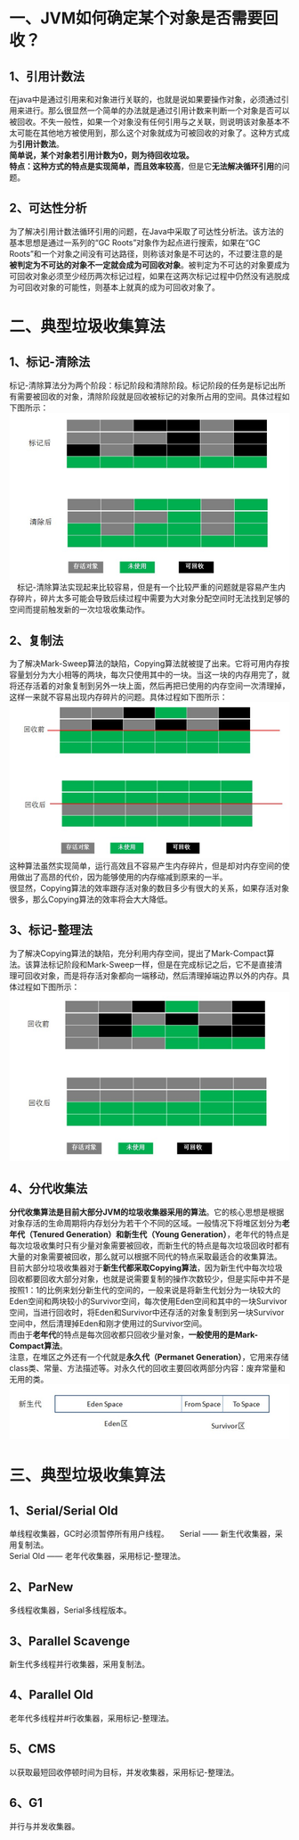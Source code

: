 # 一、JVM如何确定某个对象是否需要回收？  
## 1、引用计数法  
在java中是通过引用来和对象进行关联的，也就是说如果要操作对象，必须通过引用来进行。那么很显然一个简单的办法就是通过引用计数来判断一个对象是否可以被回收。不失一般性，如果一个对象没有任何引用与之关联，则说明该对象基本不太可能在其他地方被使用到，那么这个对象就成为可被回收的对象了。这种方式成为**引用计数法**。  
**简单说，某个对象若引用计数为0，则为待回收垃圾。**  
**特点：**这种方式的特点是**实现简单，而且效率较高**，但是它**无法解决循环引用**的问题。

## 2、可达性分析   
为了解决引用计数法循环引用的问题，在Java中采取了可达性分析法。该方法的基本思想是通过一系列的“GC Roots”对象作为起点进行搜索，如果在“GC Roots”和一个对象之间没有可达路径，则称该对象是不可达的，不过要注意的是**被判定为不可达的对象不一定就会成为可回收对象**。被判定为不可达的对象要成为可回收对象必须至少经历两次标记过程，如果在这两次标记过程中仍然没有逃脱成为可回收对象的可能性，则基本上就真的成为可回收对象了。  

# 二、典型垃圾收集算法  
## 1、标记-清除法    
标记-清除算法分为两个阶段：标记阶段和清除阶段。标记阶段的任务是标记出所有需要被回收的对象，清除阶段就是回收被标记的对象所占用的空间。具体过程如下图所示：  
![标记-清除法](https://github.com/lois00/recommence/blob/master/JAVA_BASICS/PIC/Mark-Sweep.png)  
　标记-清除算法实现起来比较容易，但是有一个比较严重的问题就是容易产生内存碎片，碎片太多可能会导致后续过程中需要为大对象分配空间时无法找到足够的空间而提前触发新的一次垃圾收集动作。    
 
## 2、复制法   
为了解决Mark-Sweep算法的缺陷，Copying算法就被提了出来。它将可用内存按容量划分为大小相等的两块，每次只使用其中的一块。当这一块的内存用完了，就将还存活着的对象复制到另外一块上面，然后再把已使用的内存空间一次清理掉，这样一来就不容易出现内存碎片的问题。具体过程如下图所示：  
![复制法](https://github.com/lois00/recommence/blob/master/JAVA_BASICS/PIC/Copying.png)   
这种算法虽然实现简单，运行高效且不容易产生内存碎片，但是却对内存空间的使用做出了高昂的代价，因为能够使用的内存缩减到原来的一半。  
很显然，Copying算法的效率跟存活对象的数目多少有很大的关系，如果存活对象很多，那么Copying算法的效率将会大大降低。     

## 3、标记-整理法   
为了解决Copying算法的缺陷，充分利用内存空间，提出了Mark-Compact算法。该算法标记阶段和Mark-Sweep一样，但是在完成标记之后，它不是直接清理可回收对象，而是将存活对象都向一端移动，然后清理掉端边界以外的内存。具体过程如下图所示：  
![标记-整理法](https://github.com/lois00/recommence/blob/master/JAVA_BASICS/PIC/Mark-Compact.png)    

## 4、分代收集法   
**分代收集算法是目前大部分JVM的垃圾收集器采用的算法**。它的核心思想是根据对象存活的生命周期将内存划分为若干个不同的区域。一般情况下将堆区划分为**老年代（Tenured Generation）和新生代（Young Generation）**，老年代的特点是每次垃圾收集时只有少量对象需要被回收，而新生代的特点是每次垃圾回收时都有大量的对象需要被回收，那么就可以根据不同代的特点采取最适合的收集算法。  
目前大部分垃圾收集器对于**新生代都采取Copying算法**，因为新生代中每次垃圾回收都要回收大部分对象，也就是说需要复制的操作次数较少，但是实际中并不是按照1：1的比例来划分新生代的空间的，一般来说是将新生代划分为一块较大的Eden空间和两块较小的Survivor空间，每次使用Eden空间和其中的一块Survivor空间，当进行回收时，将Eden和Survivor中还存活的对象复制到另一块Survivor空间中，然后清理掉Eden和刚才使用过的Survivor空间。  
而由于**老年代**的特点是每次回收都只回收少量对象，**一般使用的是Mark-Compact算法**。   
注意，在堆区之外还有一个代就是**永久代（Permanet Generation）**，它用来存储class类、常量、方法描述等。对永久代的回收主要回收两部分内容：废弃常量和无用的类。
![分代收集法](https://github.com/lois00/recommence/blob/master/JAVA_BASICS/PIC/generations.png)

# 三、典型垃圾收集算法   
## 1、Serial/Serial Old  
单线程收集器，GC时必须暂停所有用户线程。     
Serial —— 新生代收集器，采用复制法。     
Serial Old —— 老年代收集器，采用标记-整理法。  

## 2、ParNew     
多线程收集器，Serial多线程版本。    
 
## 3、Parallel Scavenge  
新生代多线程并行收集器，采用复制法。  

## 4、Parallel Old  
老年代多线程并#行收集器，采用标记-整理法。 

## 5、CMS  
以获取最短回收停顿时间为目标，并发收集器，采用标记-整理法。  

## 6、G1  
并行与并发收集器。


